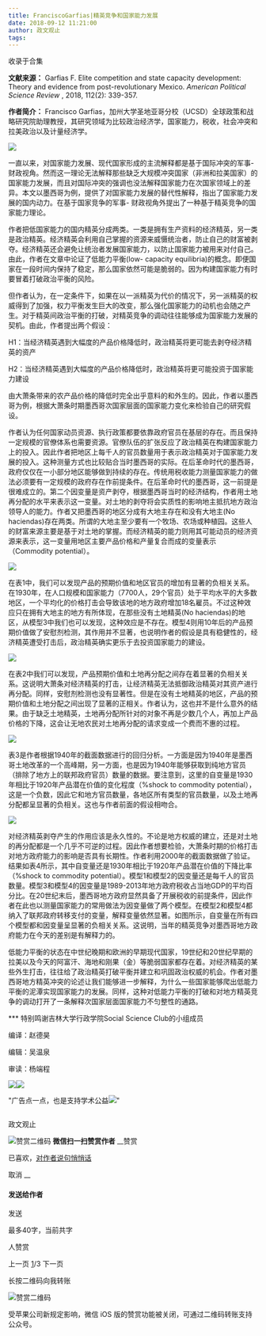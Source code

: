 ```yaml
---
title: FranciscoGarfias|精英竞争和国家能力发展
date: 2018-09-12 11:21:00
author: 政文观止
tags: 
---
```



收录于合集

**文献来源：** Garfias F. Elite competition and state capacity development: Theory
and evidence from post-revolutionary Mexico. _American Political Science
Review_ , 2018, 112(2): 339-357.

  

 **作者简介：** Francisco
Garfias，加州大学圣地亚哥分校（UCSD）全球政策和战略研究院助理教授，其研究领域为比较政治经济学，国家能力，税收，社会冲突和拉美政治以及计量经济学。

![](/images/523/2.jpeg)

  

  

一直以来，对国家能力发展、现代国家形成的主流解释都是基于国际冲突的军事-
财政视角。然而这一理论无法解释那些缺乏大规模冲突国家（非洲和拉美国家）的国家能力发展，而且对国际冲突的强调也没法解释国家能力在次国家领域上的差异。本文以墨西哥为例，提供了对国家能力发展的替代性解释，指出了国家能力发展的国内动力。在基于国家竞争的军事-
财政视角外提出了一种基于精英竞争的国家能力理论。

作者把低国家能力的国内精英分成两类。一类是拥有生产资料的经济精英，另一类是政治精英。经济精英会利用自己掌握的资源来威慑统治者，防止自己的财富被剥夺。经济精英还会避免让统治者发展国家能力，以防止国家能力被用来对付自己。由此，作者在文章中论证了低能力平衡(low-
capacity equilibria)的概念。即便国家在一段时间内保持了稳定，那么国家依然可能是脆弱的。因为构建国家能力有时要冒着打破政治平衡的风险。

但作者认为，在一定条件下，如果在以一派精英为代价的情况下，另一派精英的权威得到了加强，权力平衡发生巨大的改变，那么强化国家能力的动机也会随之产生。对于精英间政治平衡的打破，对精英竞争的调动往往能够成为国家能力发展的契机。由此，作者提出两个假设：

H1：当经济精英遇到大幅度的产品价格降低时，政治精英将更可能去剥夺经济精英的资产

H2：当经济精英遇到大幅度的产品价格降低时，政治精英将更可能投资于国家能力建设

由大萧条带来的农产品价格的降低时完全出乎意料的和外生的。因此，作者以墨西哥为例，根据大萧条时期墨西哥次国家层面的国家能力变化来检验自己的研究假设。

作者认为任何国家动员资源、执行政策都要依靠政府官员在基层的存在。而且保持一定规模的官僚体系也需要资源。官僚队伍的扩张反应了政治精英在构建国家能力上的投入。因此作者把地区上每千人的官员数量用于表示政治精英对于国家能力发展的投入。这种测量方式也比较贴合当时墨西哥的实际。在后革命时代的墨西哥，政府仅仅在一小部分地区能够做到持续的存在。传统用税收能力测量国家能力的做法必须要有一定规模的政府存在作前提条件。在后革命时代的墨西哥，这一前提是很难成立的。第二个因变量是资产剥夺，根据墨西哥当时的经济结构，作者用土地再分配的水平来表示这一变量。对土地的剥夺将会实质性的影响地主抵抗地方政治领导人的能力。作者又把墨西哥的地区分成有大地主存在和没有大地主(No
haciendas)存在两类。所谓的大地主至少要有一个牧场、农场或种植园。这些人的财富来源主要是基于对土地的掌握。而经济精英的能力则用其可能动员的经济资源来表示，这一变量用地区主要产品价格和产量复合而成的变量表示（Commodity
potential）。

![](/images/523/3.png)

在表1中，我们可以发现产品的预期价值和地区官员的增加有显著的负相关关系。在1930年，在人口规模和国家能力（7700人，29个官员）处于平均水平的大多数地区，一个平均化的价格打击会导致该地的地方政府增加18名雇员。不过这种效应只在拥有大地主的地方有所体现，在那些没有土地精英(No
haciendas)的地区，从模型3中我们也可以发现，这种效应是不存在。模型4则用10年后的产品预期价值做了安慰剂检测，其作用并不显著，也说明作者的假设是具有稳健性的，经济精英遭受打击后，政治精英确实更乐于去投资国家能力的建设。

![](/images/523/4.png)

  

在表2中我们可以发现，产品预期价值和土地再分配之间存在着显著的负相关关系。这说明大萧条对经济精英的打击，让经济精英无法抵御政治精英对其资产进行再分配。同样，安慰剂检测也没有显著性。但是在没有土地精英的地区，产品的预期价值和土地分配之间出现了显著的正相关。作者认为，这也并不是什么意外的结果。由于缺乏土地精英，土地再分配所针对的对象不再是少数几个人，再加上产品价格的下降，这会让无地农民对土地再分配的请求变成一个费而不惠的过程。

![](/images/523/5.png)

表3是作者根据1940年的截面数据进行的回归分析。一方面是因为1940年是墨西哥土地改革的一个高峰期，另一方面，也是因为1940年能够获取到纯地方官员（排除了地方上的联邦政府官员）数量的数据。要注意到，这里的自变量是1930年相比于1920年产品潜在价值的变化程度（%shock
to commodity
potential），这是一个负数，因此它和地方官员数量，各地区所有类型的官员数量，以及土地再分配都呈显著的负相关。这也与作者前面的假设相吻合。

![](/images/523/6.png)

  

对经济精英剥夺产生的作用应该是永久性的。不论是地方权威的建立，还是对土地的再分配都是一个几乎不可逆的过程。因此作者想要检验，大萧条时期的价格打击对地方政府能力的影响是否具有长期性。作者利用2000年的截面数据做了验证。结果如表4所示，其中自变量还是1930年相比于1920年产品潜在价值的下降比率（%shock
to commodity
potential）。模型1和模型2的因变量还是每千人的官员数量。模型3和模型4的因变量是1989-2013年地方政府税收占当地GDP的平均百分比。在20世纪末后，墨西哥地方政府显然具备了开展税收的前提条件，因此作者在此也以测量国家能力的常用做法为因变量做了两个模型。在模型2和模型4都纳入了联邦政府转移支付的变量，解释变量依然显著。如图所示，自变量在所有四个模型都和因变量呈显著的负相关关系。这说明，当年的精英竞争对墨西哥地方政府能力在今天的差别是有解释力的。

低能力平衡的状态在中世纪晚期和欧洲的早期现代国家，19世纪和20世纪早期的拉美以及今天的阿富汗、海地和刚果（金）等脆弱国家都存在着。对经济精英的某些外生打击，往往给了政治精英打破平衡并建立和巩固政治权威的机会。作者对墨西哥地方精英冲突的论述让我们能够进一步解释，为什么一些国家能够爬出低能力平衡的泥潭实现国家能力的发展。同样，这种对低能力平衡的打破和对地方精英竞争的调动打开了一条解释次国家层面国家能力不匀整性的通路。

*** 特别鸣谢吉林大学行政学院Social Science Club的小组成员

  

编译：赵德昊

编辑：吴温泉

审读：杨端程

![](/images/523/7.jpeg)![](/images/523/8.jpeg)

"广告点一点，也是支持学术公益![](/images/523/9.png)"

![]()

政文观止

![赞赏二维码]() **微信扫一扫赞赏作者** __赞赏

已喜欢，[对作者说句悄悄话](javascript:;)

取消 __

#### 发送给作者

发送

最多40字，当前共字

[](javascript:;) 人赞赏

上一页 [1](javascript:;)/3 下一页

长按二维码向我转账

![赞赏二维码]()

受苹果公司新规定影响，微信 iOS 版的赞赏功能被关闭，可通过二维码转账支持公众号。


